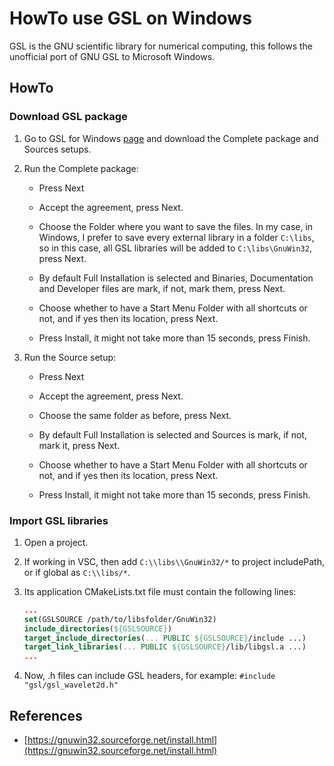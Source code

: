 # HowTo use GSL on Windows

GSL is the GNU scientific library for numerical computing, this follows the unofficial port of GNU GSL to Microsoft Windows.

## HowTo

### Download GSL package 

1. Go to GSL for Windows [page](https://gnuwin32.sourceforge.net/packages/gsl.htm) and download the Complete package and Sources setups.

2. Run the Complete package:
    - Press Next

    - Accept the agreement, press Next.
    - Choose the Folder where you want to save the files. In my case, in Windows, I prefer to save every external library in a folder `C:\libs`, so in this case, all GSL libraries will be added to `C:\libs\GnuWin32`, press Next.
    - By default Full Installation is selected and Binaries, Documentation and Developer files are mark, if not, mark them, press Next.
    - Choose whether to have a Start Menu Folder with all shortcuts or not, and if yes then its location, press Next.
    - Press Install, it might not take more than 15 seconds, press Finish.
3. Run the Source setup:
    - Press Next

    - Accept the agreement, press Next.
    - Choose the same folder as before, press Next.
    - By default Full Installation is selected and Sources is mark, if not, mark it, press Next.
    - Choose whether to have a Start Menu Folder with all shortcuts or not, and if yes then its location, press Next.
    - Press Install, it might not take more than 15 seconds, press Finish.

### Import GSL libraries

1. Open a project.
2. If working in VSC, then add `C:\\libs\\GnuWin32/*` to project includePath, or if global as `C:\\libs/*`.
3. Its application CMakeLists.txt file must contain the following lines:

    ```cmake
    ...
    set(GSLSOURCE /path/to/libsfolder/GnuWin32)
    include_directories(${GSLSOURCE})
    target_include_directories(... PUBLIC ${GSLSOURCE}/include ...)
    target_link_libraries(... PUBLIC ${GSLSOURCE}/lib/libgsl.a ...)
    ...
    ```
4. Now, .h files can include GSL headers, for example: `#include "gsl/gsl_wavelet2d.h"`

## References

- [https://gnuwin32.sourceforge.net/install.html](https://gnuwin32.sourceforge.net/install.html)